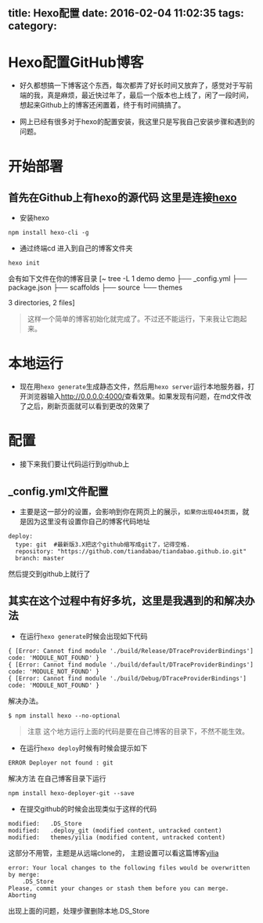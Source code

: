 title: Hexo配置
date: 2016-02-04 11:02:35
tags:
category:
---
# Hexo配置GitHub博客
* 好久都想搞一下博客这个东西，每次都弄了好长时间又放弃了，感觉对于写前端的我，真是麻烦，最近快过年了，最后一个版本也上线了，闲了一段时间，想起来Github上的博客还闲置着，终于有时间搞搞了。

* 网上已经有很多对于hexo的配置安装，我这里只是写我自己安装步骤和遇到的问题。

# 开始部署

## 首先在Github上有hexo的源代码 这里是连接[hexo](https://github.com/hexojs/hexo)
* 安装hexo
```
npm install hexo-cli -g
```
* 通过终端cd 进入到自己的博客文件夹 
```
hexo init
```
会有如下文件在你的博客目录
[~  tree -L 1 demo
demo
├── _config.yml
├── package.json
├── scaffolds
├── source
└── themes

3 directories, 2 files]
> 这样一个简单的博客初始化就完成了。不过还不能运行，下来我让它跑起来。

# 本地运行

* 现在用`hexo generate`生成静态文件，然后用`hexo server`运行本地服务器，打开浏览器输入<http://0.0.0.0:4000/>查看效果。如果发现有问题，在md文件改了之后，刷新页面就可以看到更改的效果了

# 配置
* 接下来我们要让代码运行到github上

## _config.yml文件配置
* 主要是这一部分的设置，会影响到你在网页上的展示，`如果你出现404页面`，就是因为这里没有设置你自己的博客代码地址
```
deploy:
  type: git  #最新版3.X把这个github缩写成git了，记得空格. 
  repository: "https://github.com/tiandabao/tiandabao.github.io.git"
  branch: master
```
然后提交到github上就行了


## 其实在这个过程中有好多坑，这里是我遇到的和解决办法

* 在运行`hexo generate`时候会出现如下代码

```
{ [Error: Cannot find module './build/Release/DTraceProviderBindings'] code: 'MODULE_NOT_FOUND' }
{ [Error: Cannot find module './build/default/DTraceProviderBindings'] code: 'MODULE_NOT_FOUND' }
{ [Error: Cannot find module './build/Debug/DTraceProviderBindings'] code: 'MODULE_NOT_FOUND' }
```

解决办法。
```
$ npm install hexo --no-optional
```
> 注意 这个地方运行上面的代码是要在自己博客的目录下，不然不能生效。

* 在运行`hexo deploy`时候有时候会提示如下
```
ERROR Deployer not found : git
```
解决方法
在自己博客目录下运行
```
npm install hexo-deployer-git --save
```

* 在提交github的时候会出现类似于这样的代码
```
modified:   .DS_Store
modified:   .deploy_git (modified content, untracked content)
modified:   themes/yilia (modified content, untracked content)
```
这部分不用管，主题是从远端clone的， 主题设置可以看这篇博客[yilia](http://litten.github.io/2014/08/31/hexo-theme-yilia/)

```
error: Your local changes to the following files would be overwritten by merge:
	.DS_Store
Please, commit your changes or stash them before you can merge.
Aborting
```
出现上面的问题，处理步骤删除本地.DS_Store




